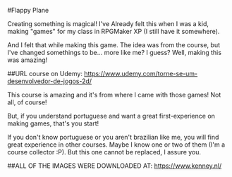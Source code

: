 #Flappy Plane

Creating something is magical!
I've Already felt this when I was a kid, making "games" for my class in RPGMaker XP (I still have it somewhere).

And I felt that while making this game. The idea was from the course, but I've changed somethings to be... more like me? I guess?
Well, making this was amazing!

##URL course on Udemy: https://www.udemy.com/torne-se-um-desenvolvedor-de-jogos-2d/

This course is amazing and it's from where I came with those games!
Not all, of course!

But, if you understand portuguese and want a great first-experience on making games, that's you start!

If you don't know portuguese or you aren't brazilian like me, you will find great experience in other courses. Maybe I know one or two
of them (I'm a course collector :P). But this one cannot be replaced, I assure you.

##ALL OF THE IMAGES WERE DOWNLOADED AT: https://www.kenney.nl/